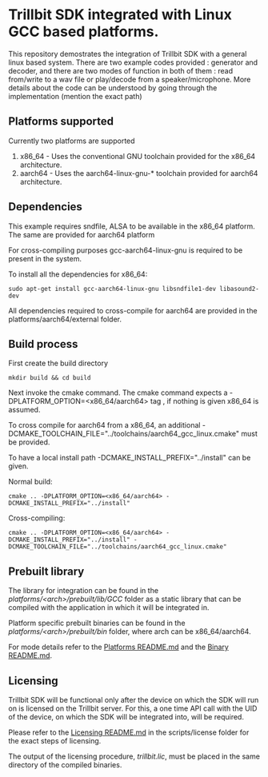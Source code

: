# Trillbit SDK integrated with Linux GCC based platforms. 

This repository demostrates the integration of Trillbit SDK with a general linux based system. There are two example codes provided : generator and decoder, and there are two modes of function in both of them : read from/write to a wav file or play/decode from a speaker/microphone. More details about the code can be understood by going through the implementation (mention the exact path)

## Platforms supported

Currently two platforms are supported
1. x86_64 - Uses the conventional GNU toolchain provided for the x86_64 architecture. 
2. aarch64 - Uses the aarch64-linux-gnu-* toolchain provided for aarch64 architecture.

## Dependencies

This example requires sndfile, ALSA to be available in the x86_64 platform. The same are provided for aarch64 platform

For cross-compiling purposes gcc-aarch64-linux-gnu is required to be present in the system.

To install all the dependencies for x86_64:

    sudo apt-get install gcc-aarch64-linux-gnu libsndfile1-dev libasound2-dev

All dependencies required to cross-compile for aarch64 are provided in the platforms/aarch64/external folder.

## Build process
    
First create the build directory

    mkdir build && cd build

Next invoke the cmake command. 
The cmake command expects a -DPLATFORM_OPTION=<x86_64/aarch64> tag , if nothing is given x86_64 is assumed.

To cross compile for aarch64 from a x86_64, an additional -DCMAKE_TOOLCHAIN_FILE="../toolchains/aarch64_gcc_linux.cmake" must be provided. 

To have a local install path -DCMAKE_INSTALL_PREFIX="../install" can be given.

Normal build:

    cmake .. -DPLATFORM_OPTION=<x86_64/aarch64> -DCMAKE_INSTALL_PREFIX="../install"

Cross-compiling:

    cmake .. -DPLATFORM_OPTION=<x86_64/aarch64> -DCMAKE_INSTALL_PREFIX="../install" -DCMAKE_TOOLCHAIN_FILE="../toolchains/aarch64_gcc_linux.cmake"

## Prebuilt library

The library for integration can be found in the *platforms/\<arch\>/prebuilt/lib/GCC* folder as a static library that can be compiled with the application in which it will be integrated in.

Platform specific prebuilt binaries can be found in the *platforms/\<arch\>/prebuilt/bin* folder, where arch can be x86_64/aarch64. 

For mode details refer to the [Platforms README.md](platforms/README.md) and the [Binary README.md](platforms/x86_64/prebuilt/bin/README.md).

## Licensing
    
Trillbit SDK will be functional only after the device on which the SDK will run on is licensed on the Trillbit server. For this, a one time API call with the UID of the device, on which the SDK will be integrated into, will be required.

Please refer to the [Licensing README.md](scripts/license/README.md) in the scripts/license folder for the exact steps of licensing. 

The output of the licensing procedure, *trillbit.lic*, must be placed in the same directory of the compiled binaries.



